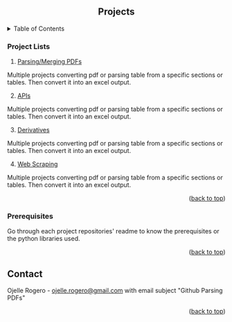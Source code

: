 <!-- PROJECT LOGO -->
<br />
<div align="center">
<h2 align="center">Projects</h2>
</div>

<!-- Table of Contents -->
<details>
  <summary>Table of Contents</summary>
  <ol>
    <li>
      <a href="https://github.com/ojudz08/Projects/tree/main/1_pdfs">Parsing / Merging pdfs</a>
    </li>
    <li>
      <a href="https://github.com/ojudz08/Projects/tree/main/2_APIs">APIs</a>
    </li>
    <li>
      <a href="#derivatives">Derivatives</a>
    </li>
	  <li>
      <a href="#web-scraping">Web Scraping</a>
    </li>
  </ol>
</details>



<!-- PROJECT LISTS -->
### Project Lists

1. [Parsing/Merging PDFs](https://github.com/ojudz08/Projects/tree/main/1_pdfs)

Multiple projects converting pdf or parsing table from a specific sections or tables. Then convert it into an excel output.

2. [APIs](https://github.com/ojudz08/Projects/tree/main/2_APIs)

Multiple projects converting pdf or parsing table from a specific sections or tables. Then convert it into an excel output.

3. [Derivatives](https://github.com/ojudz08/Projects/tree/main/3_derivatives)

Multiple projects converting pdf or parsing table from a specific sections or tables. Then convert it into an excel output.

4. [Web Scraping](https://github.com/ojudz08/Projects/tree/main/4_web%20scraping)

Multiple projects converting pdf or parsing table from a specific sections or tables. Then convert it into an excel output.

<p align="right">(<a href="#top">back to top</a>)</p>


### Prerequisites

Go through each project repositories' readme to know the prerequisites or the python libraries used. 

<p align="right">(<a href="#top">back to top</a>)</p>


<!-- CONTACT -->
## Contact

Ojelle Rogero - ojelle.rogero@gmail.com with email subject "Github Parsing PDFs"

<p align="right">(<a href="#top">back to top</a>)</p>